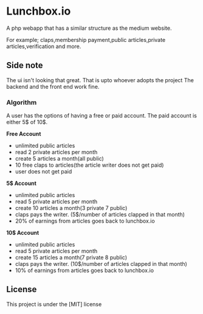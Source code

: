 # Lunchbox.io
A php webapp that has a similar structure as the medium website.  

For example; claps,membership payment,public articles,private articles,verification and more.

## Side note

The ui isn't looking that great. That is upto whoever adopts the project
The backend and the front end work fine.

### Algorithm

A user has the options of having a free or paid account. The paid account is either 5$ of 10$.

**Free Account**

- unlimited public articles
- read 2 private articles per month 
- create 5 articles a month(all public)
- 10 free claps to articles(the article writer does not get paid)
- user does not get paid


**5$ Account**

- unlimited public articles
- read 5 private articles per month
- create 10 articles a month(3 private 7 public)
- claps pays the writer. (5$/number of articles clapped in that month)
- 20% of earnings from articles goes back to lunchbox.io


**10$ Account**

- unlimited public articles
- read 5 private articles per month
- create 15 articles a month(7 private 8 public)
- claps pays the writer. (10$/number of articles clapped in that month)
- 10% of earnings from articles goes back to lunchbox.io


## License

This project is under the [MIT] license
